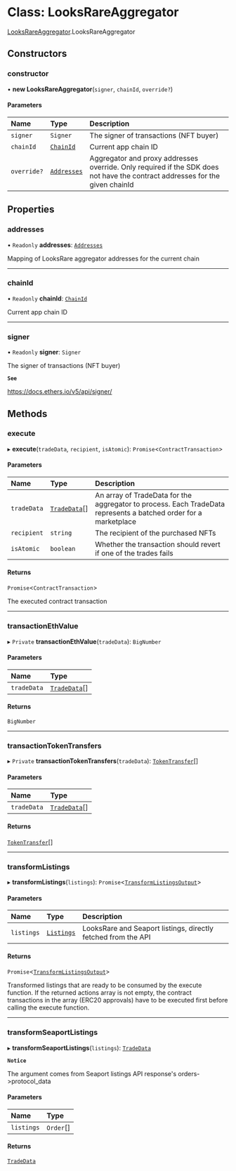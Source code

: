 # Class: LooksRareAggregator

[LooksRareAggregator](../modules/LooksRareAggregator.md).LooksRareAggregator

## Constructors

### constructor

• **new LooksRareAggregator**(`signer`, `chainId`, `override?`)

#### Parameters

| Name | Type | Description |
| :------ | :------ | :------ |
| `signer` | `Signer` | The signer of transactions (NFT buyer) |
| `chainId` | [`ChainId`](../enums/types.ChainId.md) | Current app chain ID |
| `override?` | [`Addresses`](../interfaces/constants_addresses.Addresses.md) | Aggregator and proxy addresses override.                 Only required if the SDK does not have                 the contract addresses for the given chainId |

## Properties

### addresses

• `Readonly` **addresses**: [`Addresses`](../interfaces/constants_addresses.Addresses.md)

Mapping of LooksRare aggregator addresses for the current chain

___

### chainId

• `Readonly` **chainId**: [`ChainId`](../enums/types.ChainId.md)

Current app chain ID

___

### signer

• `Readonly` **signer**: `Signer`

The signer of transactions (NFT buyer)

**`See`**

https://docs.ethers.io/v5/api/signer/

## Methods

### execute

▸ **execute**(`tradeData`, `recipient`, `isAtomic`): `Promise`<`ContractTransaction`\>

#### Parameters

| Name | Type | Description |
| :------ | :------ | :------ |
| `tradeData` | [`TradeData`](../interfaces/types.TradeData.md)[] | An array of TradeData for the aggregator to process.                  Each TradeData represents a batched order for a marketplace |
| `recipient` | `string` | The recipient of the purchased NFTs |
| `isAtomic` | `boolean` | Whether the transaction should revert if one of the trades fails |

#### Returns

`Promise`<`ContractTransaction`\>

The executed contract transaction

___

### transactionEthValue

▸ `Private` **transactionEthValue**(`tradeData`): `BigNumber`

#### Parameters

| Name | Type |
| :------ | :------ |
| `tradeData` | [`TradeData`](../interfaces/types.TradeData.md)[] |

#### Returns

`BigNumber`

___

### transactionTokenTransfers

▸ `Private` **transactionTokenTransfers**(`tradeData`): [`TokenTransfer`](../interfaces/types.TokenTransfer.md)[]

#### Parameters

| Name | Type |
| :------ | :------ |
| `tradeData` | [`TradeData`](../interfaces/types.TradeData.md)[] |

#### Returns

[`TokenTransfer`](../interfaces/types.TokenTransfer.md)[]

___

### transformListings

▸ **transformListings**(`listings`): `Promise`<[`TransformListingsOutput`](../interfaces/types.TransformListingsOutput.md)\>

#### Parameters

| Name | Type | Description |
| :------ | :------ | :------ |
| `listings` | [`Listings`](../interfaces/types.Listings.md) | LooksRare and Seaport listings, directly fetched from the API |

#### Returns

`Promise`<[`TransformListingsOutput`](../interfaces/types.TransformListingsOutput.md)\>

Transformed listings that are ready to be consumed by the execute function.
         If the returned actions array is not empty, the contract transactions in the array
         (ERC20 approvals) have to be executed first before calling the execute function.

___

### transformSeaportListings

▸ **transformSeaportListings**(`listings`): [`TradeData`](../interfaces/types.TradeData.md)

**`Notice`**

The argument comes from Seaport listings API response's orders->protocol_data

#### Parameters

| Name | Type |
| :------ | :------ |
| `listings` | `Order`[] |

#### Returns

[`TradeData`](../interfaces/types.TradeData.md)
